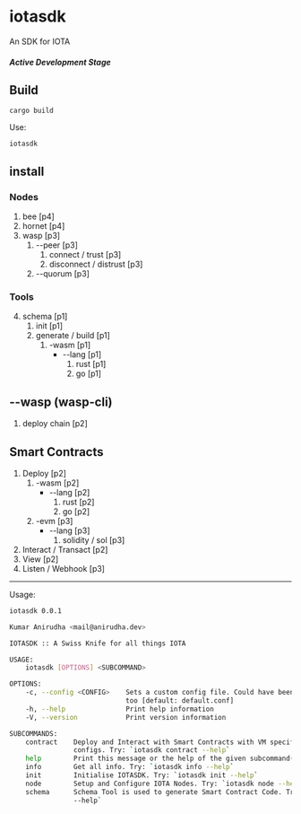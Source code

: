 # iotasdk
An SDK for IOTA

##### Active Development Stage

## Build
`cargo build`

Use:

`iotasdk`

## install
### Nodes
1. bee [p4]
2. hornet [p4]
3. wasp [p3]
   1. --peer [p3]
      1. connect / trust [p3]
      2. disconnect / distrust [p3]
   2. --quorum [p3]

### Tools
4. schema [p1]
   1. init [p1]
   2. generate / build [p1]
      1. -wasm [p1]
         - --lang [p1]
           1. rust [p1]
           2. go [p1]

## --wasp (wasp-cli)
1. deploy chain [p2]

## Smart Contracts
1. Deploy [p2]
   1. -wasm [p2]
      - --lang [p2]
        1. rust [p2]
        2. go [p2]
   2. -evm [p3]
      - --lang [p3]
        1. solidity / sol [p3]
2. Interact / Transact [p2]
3. View [p2]
4. Listen / Webhook [p3]

---

Usage:

```sh
iotasdk 0.0.1

Kumar Anirudha <mail@anirudha.dev>

IOTASDK :: A Swiss Knife for all things IOTA

USAGE:
    iotasdk [OPTIONS] <SUBCOMMAND>

OPTIONS:
    -c, --config <CONFIG>    Sets a custom config file. Could have been an Option<T> with no default
                             too [default: default.conf]
    -h, --help               Print help information
    -V, --version            Print version information

SUBCOMMANDS:
    contract    Deploy and Interact with Smart Contracts with VM specific and Chain Specific
                configs. Try: `iotasdk contract --help`
    help        Print this message or the help of the given subcommand(s)
    info        Get all info. Try: `iotasdk info --help`
    init        Initialise IOTASDK. Try: `iotasdk init --help`
    node        Setup and Configure IOTA Nodes. Try: `iotasdk node --help`
    schema      Schema Tool is used to generate Smart Contract Code. Try: `iotasdk schema
                --help`
```

